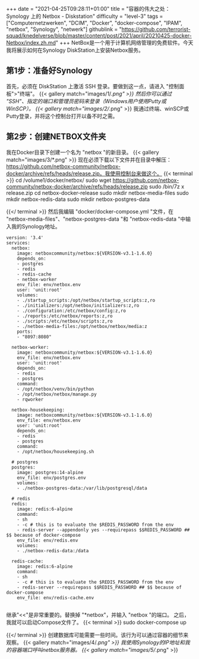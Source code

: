 +++
date = "2021-04-25T09:28:11+01:00"
title = "容器的伟大之处： Synology 上的 Netbox - Diskstation"
difficulty = "level-3"
tags = ["Computernetzwerken", "DCIM", "Docker", "docker-compose", "IPAM", "netbox", "Synology", "netwerk"]
githublink = "https://github.com/terrorist-squad/knedelverse/blob/master/content/post/2021/april/20210425-docker-Netbox/index.zh.md"
+++
NetBox是一个用于计算机网络管理的免费软件。今天我将展示如何在Synology DiskStation上安装Netbox服务。
## 第1步：准备好Synology
首先，必须在 DiskStation 上激活 SSH 登录。要做到这一点，请进入 "控制面板">"终端"。
{{< gallery match="images/1/*.png" >}}
然后你可以通过 "SSH"、指定的端口和管理员密码来登录（Windows用户使用Putty或WinSCP）。
{{< gallery match="images/2/*.png" >}}
我通过终端、winSCP或Putty登录，并将这个控制台打开以备不时之需。
## 第2步：创建NETBOX文件夹
我在Docker目录下创建一个名为 "netbox "的新目录。
{{< gallery match="images/3/*.png" >}}
现在必须下载以下文件并在目录中解压：https://github.com/netbox-community/netbox-docker/archive/refs/heads/release.zip。我使用控制台来做这个。
{{< terminal >}}
cd /volume1/docker/netbox/
sudo wget https://github.com/netbox-community/netbox-docker/archive/refs/heads/release.zip
sudo /bin/7z x release.zip
cd netbox-docker-release
sudo mkdir netbox-media-files
sudo mkdir netbox-redis-data
sudo mkdir netbox-postgres-data

{{</ terminal >}}
然后我编辑 "docker/docker-compose.yml "文件，在 "netbox-media-files"、"netbox-postgres-data "和 "netbox-redis-data "中输入我的Synology地址。
```
version: '3.4'
services:
  netbox: 
    image: netboxcommunity/netbox:${VERSION-v3.1-1.6.0}
    depends_on:
    - postgres
    - redis
    - redis-cache
    - netbox-worker
    env_file: env/netbox.env
    user: 'unit:root'
    volumes:
    - ./startup_scripts:/opt/netbox/startup_scripts:z,ro
    - ./initializers:/opt/netbox/initializers:z,ro
    - ./configuration:/etc/netbox/config:z,ro
    - ./reports:/etc/netbox/reports:z,ro
    - ./scripts:/etc/netbox/scripts:z,ro
    - ./netbox-media-files:/opt/netbox/netbox/media:z
    ports:
    - "8097:8080"
    
  netbox-worker:
    image: netboxcommunity/netbox:${VERSION-v3.1-1.6.0}
    env_file: env/netbox.env
    user: 'unit:root'
    depends_on:
    - redis
    - postgres
    command:
    - /opt/netbox/venv/bin/python
    - /opt/netbox/netbox/manage.py
    - rqworker

  netbox-housekeeping:
    image: netboxcommunity/netbox:${VERSION-v3.1-1.6.0}
    env_file: env/netbox.env
    user: 'unit:root'
    depends_on:
    - redis
    - postgres
    command:
    - /opt/netbox/housekeeping.sh

  # postgres
  postgres:
    image: postgres:14-alpine
    env_file: env/postgres.env
    volumes:
    - ./netbox-postgres-data:/var/lib/postgresql/data

  # redis
  redis:
    image: redis:6-alpine
    command:
    - sh
    - -c # this is to evaluate the $REDIS_PASSWORD from the env
    - redis-server --appendonly yes --requirepass $$REDIS_PASSWORD ## $$ because of docker-compose
    env_file: env/redis.env
    volumes:
    - ./netbox-redis-data:/data

  redis-cache:
    image: redis:6-alpine
    command:
    - sh
    - -c # this is to evaluate the $REDIS_PASSWORD from the env
    - redis-server --requirepass $$REDIS_PASSWORD ## $$ because of docker-compose
    env_file: env/redis-cache.env


```
继承"<<"是非常重要的。替换掉 "*netbox"，并输入 "netbox "的端口。 之后，我就可以启动Compose文件了。
{{< terminal >}}
sudo docker-compose up

{{</ terminal >}}
创建数据库可能需要一些时间。该行为可以通过容器的细节来观察。
{{< gallery match="images/4/*.png" >}}
我使用Synology的IP地址和我的容器端口呼叫netbox服务器。
{{< gallery match="images/5/*.png" >}}
